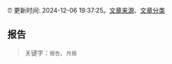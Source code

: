 :alarm_clock: 更新时间: 2024-12-06 19:37:25。[文章来源](/README.md)、[文章分类](/TAGS.md)

## 报告


> 关键字：`报告`、`月报`



